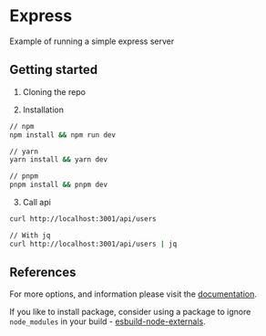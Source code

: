 # Express 

Example of running a simple express server 

## Getting started

1. Cloning the repo

2. Installation

```sh
// npm
npm install && npm run dev

// yarn 
yarn install && yarn dev

// pnpm 
pnpm install && pnpm dev
```

3. Call api

```sh
curl http://localhost:3001/api/users

// With jq
curl http://localhost:3001/api/users | jq
```

## References

For more options, and information please visit the [documentation](https://esbuild.github.io/api/#build-api).

If you like to install package, consider using a package to ignore `node_modules` in your build - [esbuild-node-externals](https://www.npmjs.com/package/esbuild-node-externals).
